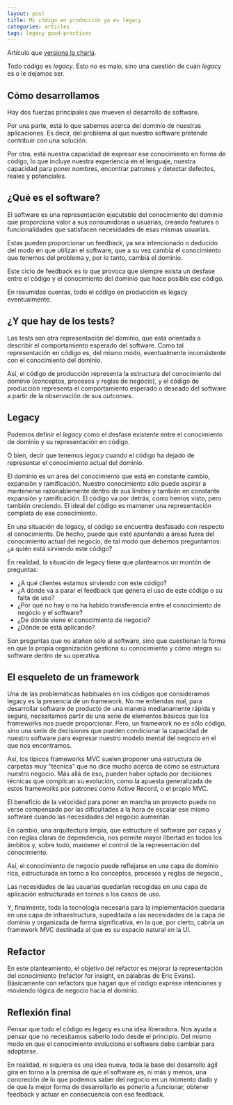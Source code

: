 ```yaml
---
layout: post
title: Mi código en producción ya es legacy
categories: articles
tags: legacy good-practices
---
```


Artículo que [versiona la charla](/peum-conf-2020).

Todo código es *legacy*. Esto no es malo, sino una cuestión de cuán *legacy* es o le dejamos ser.

## Cómo desarrollamos

Hay dos fuerzas principales que mueven el desarrollo de software.

Por una parte, está lo que sabemos acerca del dominio de nuestras aplicaciones. Es decir, del problema al que nuestro software pretende contribuir con una solución.

Por otra, está nuestra capacidad de expresar ese conocimiento en forma de código, lo que incluye nuestra experiencia en el lenguaje, nuestra capacidad para poner nombres, encontrar patrones y detectar defectos, reales y potenciales.

## ¿Qué es el software?

El software es una representación ejecutable del conocimiento del dominio que proporciona valor a sus consumidoras o usuarias, creando features o funcionalidades que satisfacen necesidades de esas mismas usuarias.

Estas pueden proporcionar un feedback, ya sea intencionado o deducido del modo en que utilizan el software, que a su vez cambia el conocimiento que tenemos del problema y, por lo tanto, cambia el dominio.

Este ciclo de feedback es lo que provoca que siempre exista un desfase entre el código y el conocimiento del dominio que hace posible ese código.

En resumidas cuentas, todo el código en producción es legacy eventualmente.

## ¿Y que hay de los tests?

Los tests son otra representación del dominio, que está orientada a describir el comportamiento esperado del software. Como tal representación en código es, del mismo modo, eventualmente inconsistente con el conocimiento del dominio.

Así, el código de producción representa la estructura del conocimiento del dominio (conceptos, procesos y reglas de negocio), y el código de producción representa el comportamiento esperado o deseado del software a partir de la observación de sus *outcomes*.

## Legacy

Podemos definir el *legacy* como el desfase existente entre el conocimiento de dominio y su representación en código.

O bien, decir que tenemos *legacy* cuando el código ha dejado de representar el conocimiento actual del dominio.

El dominio es un área del conocimiento que está en constante cambio, expansión y ramificación. Nuestro conocimiento sólo puede aspirar a mantenerse razonablemente dentro de sus límites y también en constante expansión y ramificación. El código va por detrás, como hemos visto, pero también creciendo. El ideal del código es mantener una representación completa de ese conocimiento.

En una situación de legacy, el código se encuentra desfasado con respecto al conocimiento. De hecho, puede que esté apuntando a áreas fuera del conocimiento actual del negocio, de tal modo que debemos preguntarnos: ¿a quién está sirviendo este código?

En realidad, la situación de legacy tiene que plantearnos un montón de preguntas:

* ¿A qué clientes estamos sirviendo con este código?
* ¿A dónde va a parar el feedback que genera el uso de este código o su falta de uso?
* ¿Por qué no hay o no ha habido transferencia entre el conocimiento de negocio y el software?
* ¿De dónde viene el conocimiento de negocio?
* ¿Dónde se está aplicando?

Son preguntas que no atañen sólo al software, sino que cuestionan la forma en que la propia organización gestiona su conocimiento y cómo integra su software dentro de su operativa.

## El esqueleto de un framework

Una de las problemáticas habituales en los códigos que consideramos legacy es la presencia de un framework. No me entiendas mal, para desarrollar software de producto de una manera medianamente rápida y segura, necesitamos partir de una serie de elementos básicos que los frameworks nos puede proporcionar. Pero, un framework no es sólo código, sino una serie de decisiones que pueden condicionar la capacidad de nuestro software para expresar nuestro modelo mental del negocio en el que nos encontramos.

Así, los típicos frameworks MVC suelen proponer una estructura de carpetas muy "técnica" que no dice mucho acerca de cómo se estructura nuestro negocio. Más allá de eso, pueden haber optado por decisiones técnicas que complican su evolución, como la apuesta generalizada de estos frameworks por patrones como Active Record, o el propio MVC.

El beneficio de la velocidad para poner en marcha un proyecto puede no verse compensado por las dificultades a la hora de escalar ese mismo software cuando las necesidades del negocio aumentan.

En cambio, una arquitectura limpia, que estructure el software por capas y con reglas claras de dependencia, nos permite mayor libertad en todos los ámbitos y, sobre todo, mantener el control de la representación del conocimiento.

Así, el conocimiento de negocio puede reflejarse en una capa de dominio rica, estructurada en torno a los conceptos, procesos y reglas de negocio.,

Las necesidades de las usuarias quedarían recogidas en una capa de aplicación estructurada en tornos a los casos de uso.

Y, finalmente, toda la tecnología necesaria para la implementación quedaría en una capa de infraestructura, supeditada a las necesidades de la capa de dominio y organizada de forma significativa, en la que, por cierto, cabría un framework MVC destinada al que es su espacio natural en la UI.

## Refactor

En este planteamiento, el objetivo del refactor es mejorar la representación del conocimiento (refactor for insight, en palabras de Eric Evans). Básicamente con refactors que hagan que el código exprese intenciones y moviendo lógica de negocio hacia el dominio.

## Reflexión final

Pensar que todo el código es legacy es una idea liberadora. Nos ayuda a pensar que no necesitamos saberlo todo desde el principio. Del mismo modo en que el conocimiento evoluciona el software debe cambiar para adaptarse.

En realidad, ni siquiera es una idea nueva, toda la base del desarrollo ágil gira en torno a la premisa de que el software es, ni más y menos, una concreción de lo que podemos saber del negocio en un momento dado y de que la mejor forma de desarrollarlo es ponerlo a funcionar, obtener feedback y actuar en consecuencia con ese feedback.

